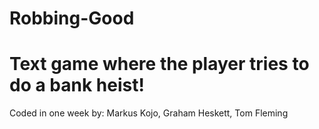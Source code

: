 # Robbing-Good


# Text game where the player tries to do a bank heist!

Coded in one week by:
Markus Kojo, 
Graham Heskett,
Tom Fleming
